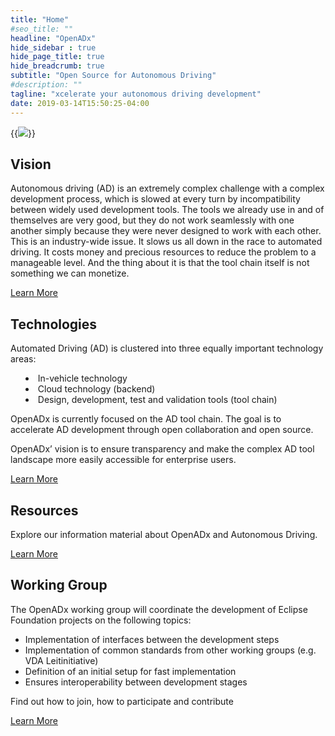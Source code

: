 ```yaml
---
title: "Home"
#seo_title: ""
headline: "OpenADx"
hide_sidebar : true
hide_page_title: true
hide_breadcrumb: true
subtitle: "Open Source for Autonomous Driving"
#description: ""
tagline: "xcelerate your autonomous driving development"
date: 2019-03-14T15:50:25-04:00
---
```


</div> <!-- End of .container-->
</main> <!-- End of .main -->

  <div id="vision" class="featured-section featured-vision padding-top-60 padding-bottom-60">
    <div class="container">
      <div class="row">
        <div class="col-sm-12 col-md-push-10 col-sm-push-12">
          <div class="featured-circle featured-circle-right">
            {{<image src="images/openadx-logo.svg" class="img-responsive">}}
          </div>
        </div>
        <div class="col-sm-12 col-md-pull-10 col-sm-pull-12">
          <h2 class="header-underline margin-top-0">Vision</h2>
          <p>Autonomous driving (AD) is an extremely complex challenge with a complex development process, which is slowed at every turn by incompatibility between widely used development tools. The tools we already use in and of themselves are very good, but they do not work seamlessly with one another simply because they were never designed to work with each other. This is an industry-wide issue. It slows us all down in the race to automated driving. It costs money and precious resources to reduce the problem to a manageable level. And the thing about it is that the tool chain itself is not something we can monetize.</p>
          <p><a class="btn btn-primary" href="vision">Learn More</a></p>
        </div>
      </div>
    </div>
  </div>
  
  <div class="container text-center padding-top-40 padding-bottom-40">
    <div class="row">
      <div class="col-sm-11 featured-technologies">
       <span class="circle-outline circle-outline-center"><i data-feather="share-2" stroke-width="1"></i></span>
       <h2 class="header-underline header-underline-center margin-bottom-25">Technologies</h2>
       <p>Automated Driving (AD) is clustered into three equally important technology areas:</p>
       <ul style="list-style-position: inside;">
       <li>In-vehicle technology</li>
       <li>Cloud technology (backend)</li>
       <li>Design, development, test and validation tools (tool chain)</li>
       </ul>
       <p>OpenADx is currently focused on the AD tool chain. The goal is to accelerate AD development through open collaboration and open source.</p>
       <p>OpenADx’ vision is to ensure transparency and make the complex AD tool landscape more easily accessible for enterprise users.</p>
       <p><a class="btn btn-primary" href="technologies">Learn More</a></p>
      </div>
      <div class="col-sm-11 col-sm-offset-2 featured-resources">
       <span class="circle-outline circle-outline-center"><i data-feather="file-text" stroke-width="1"></i></span>
       <h2 class="header-underline header-underline-center margin-bottom-25">Resources</h2>
       <p>Explore our information material about OpenADx and Autonomous Driving.</p>
       <p><a class="btn btn-primary" href="resources">Learn More</a></p>
      </div>
    </div>
  </div>
  
  <div id="working-group" class="featured-section featured-working-group padding-top-60 padding-bottom-60">
    <div class="container">
      <div class="row">
        <div class="col-sm-12 col-md-8 col-md-offset-3">
          <div class="featured-circle featured-circle-vision featured-circle-left">
            <i data-feather="users" stroke-width="1"></i>
          </div>
        </div>
        <div class="col-sm-12 col-md-10">
          <h2 class="header-underline margin-top-0">Working Group</h2>
          <p>The OpenADx working group will coordinate the development of Eclipse Foundation projects on the following topics:</p>
          <ul>
            <li>Implementation of interfaces between the development steps</li>
            <li>Implementation of common standards from other working groups (e.g. VDA Leitinitiative)</li>
            <li>Definition of an initial setup for fast implementation</li>
            <li>Ensures interoperability between development stages</li>
          </ul>
          <p>Find out how to join, how to participate and contribute</p>
          <p><a class="btn btn-primary" href="working-group">Learn More</a></p>
        </div>
      </div>
    </div>
  </div>